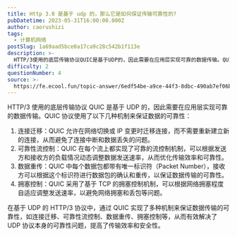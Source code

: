 ```yaml
---
title: Http 3.0 是基于 udp 的，那么它是如何保证传输可靠性的?
pubDatetime: 2023-05-31T16:00:00.000Z
author: caorushizi
tags:
  - 计算机网络
postSlug: 1a69aad5bce0a17ca9c28c542b1f113e
description: >-
  HTTP/3使用的底层传输协议QUIC是基于UDP的，因此需要在应用层实现可靠的数据传输。QUIC协议使用了以下几种机制来保证数据的可靠性：1.连接迁移：QUIC允许在网络切换或IP变更时迁移连接，而
difficulty: 2
questionNumber: 4
source: >-
  https://fe.ecool.fun/topic-answer/6edf54be-a9ce-44f3-8dbc-490ab7ef06b8?orderBy=updateTime&order=desc&tagId=16
---
```


HTTP/3 使用的底层传输协议 QUIC 是基于 UDP 的，因此需要在应用层实现可靠的数据传输。QUIC 协议使用了以下几种机制来保证数据的可靠性：

1.  连接迁移：QUIC 允许在网络切换或 IP 变更时迁移连接，而不需要重新建立新的连接，从而避免了连接中断和数据丢失的问题。
2.  可靠性流控制：QUIC 在每个流上都实现了可靠的流控制机制，可以根据发送方和接收方的负载情况动态调整数据发送速率，从而优化传输效率和可靠性。
3.  数据重传：QUIC 中每个数据包都带有唯一标识符（Packet Number），接收方可以根据这个标识符进行数据包的确认和重传，以保证数据传输的可靠性。
4.  拥塞控制：QUIC 采用了基于 TCP 的拥塞控制机制，可以根据网络拥塞程度自适应调整发送速率，以避免网络拥塞和丢包等问题。

在基于 UDP 的 HTTP/3 协议中，通过 QUIC 实现了多种机制来保证数据传输的可靠性，如连接迁移、可靠性流控制、数据重传、拥塞控制等，从而有效解决了 UDP 协议本身的可靠性问题，提高了传输效率和安全性。
